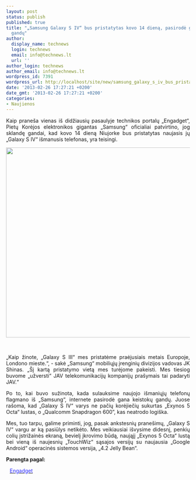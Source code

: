 ```yaml
---
layout: post
status: publish
published: true
title: "„Samsung Galaxy S IV“ bus pristatytas kovo 14 dieną, pasirodė gana keistokų
  gandų"
author:
  display_name: technews
  login: technews
  email: info@technews.lt
  url: ''
author_login: technews
author_email: info@technews.lt
wordpress_id: 7391
wordpress_url: http://localhost/site/new/samsung_galaxy_s_iv_bus_pristatytas_kovo_14_diena_pasirode_gana_keistoku_gandu/
date: '2013-02-26 17:27:21 +0200'
date_gmt: '2013-02-26 17:27:21 +0200'
categories:
- Naujienos
---
```

<p style="text-align:justify">Kaip praneša vienas iš didžiausių pasaulyje technikos portalų „Engadget“, Pietų Korėjos elektronikos gigantas „Samsung“ oficialiai patvirtino, jog sklandę gandai, kad kovo 14 dieną Niujorke bus pristatytas naujasis jų „Galaxy S IV“ išmanusis telefonas, yra teisingi.</p>
<p style="text-align:center"> <a target="blank" href="http://www.technologijos.lt/upload/image/n/technologijos/gsm/S-31415/siii.jpg"><img alt="" src="http://www.technologijos.lt/upload/image/n/technologijos/gsm/S-31415/1-siii.jpg" style="width: 520px;" /></a></p>
<div style="text-align:center"> <strong></strong><br/><em></em></div>
<div style="text-align:justify"><!--[if gte mso 9]><![endif]--><!--[if gte mso 9]><xml></p>
<p>  Normal<br />
  0</p>
<p>  false<br />
  false<br />
  false</p>
<p>  EN-US<br />
  X-NONE<br />
  X-NONE</p>
<p></xml><![endif]--><!--[if gte mso 9]><![endif]--><!--[if gte mso 10]></p>
<style>
 /* Style Definitions */<br />
 table.MsoNormalTable<br />
	{mso-style-name:"Table Normal";<br />
	mso-style-parent:"";<br />
	line-height:115%;<br />
	font-size:11.0pt;"Calibri","sans-serif";}<br />
</style>
<p><![endif]--></p>
<p><span>&bdquo;Kaip žinote, &bdquo;Galaxy S III&ldquo; mes pristatėme praėjusiais metais Europoje, Londono mieste.&ldquo;, - sakė &bdquo;Samsung&ldquo; mobiliųjų įrenginių divizijos vadovas JK Shinas. &bdquo;Šį kartą pristatymo vietą mes turėjome pakeisti. Mes tiesiog buvome &bdquo;užversti&ldquo; JAV telekomunikacijų kompanijų prašymais tai padaryti JAV.&ldquo;</span></p>
<p><span>Po to, kai buvo sužinota, kada sulauksime naujojo išmaniųjų telefonų flagmano iš &bdquo;Samsung&ldquo;, internete pasirodė gana keistokų gandų. Juose rašoma, kad &bdquo;Galaxy S IV&ldquo; varys ne pačių korėjiečių sukurtas &bdquo;Exynos 5 Octa&ldquo; lustas, o &bdquo;Qualcomm Snapdragon 600&rdquo;, kas neatrodo logiška.</span></p>
<p><span><!--[if gte mso 9]><![endif]--><!--[if gte mso 9]><xml></p>
<p>  Normal<br />
  0</p>
<p>  false<br />
  false<br />
  false</p>
<p>  EN-US<br />
  X-NONE<br />
  X-NONE</p>
<p></xml><![endif]--><!--[if gte mso 9]><![endif]--><!--[if gte mso 10]></p>
<style>
 /* Style Definitions */<br />
 table.MsoNormalTable<br />
	{mso-style-name:"Table Normal";<br />
	mso-style-parent:"";<br />
	line-height:115%;<br />
	font-size:11.0pt;"Calibri","sans-serif";}<br />
</style>
<p><![endif]-->  </span></p>
<p><span>Mes, tuo tarpu, galime priminti, jog, pasak ankstesnių pranešimų, &bdquo;Galaxy S IV&ldquo; vargu ar ką pasiūlys netikėto. Mes veikiausiai išvysime didesnį, penkių colių įstrižainės ekraną, bevielį įkrovimo būdą, naująjį &bdquo;Exynos 5 Octa&ldquo; lustą bei vieną iš naujesnių &bdquo;TouchWiz&ldquo; sąsajos versijų su naujausia &bdquo;Google Android</span><span>&ldquo; operacinės sistemos versija, </span><span>&bdquo;4.2 Jelly Bean&ldquo;.</span></p>
</div>
<p><strong>Parengta pagal:</strong></p>
<p style="margin:0px 0px 0px 10px"><a target="blank" href="http://www.engadget.com/2013/02/24/samsung-confirms-galaxy-s-iv-launch-on-march-14th-in-nyc/"><span style="color:#2E2EFE">Engadget</span></a></p>
